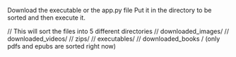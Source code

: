 Download the executable or the app.py file
Put it in the directory to be sorted and then execute it.

// This will sort the files into 5 different directories
// downloaded_images/
// downloaded_videos/
// zips/
// executables/
// downloaded_books / (only pdfs and epubs are sorted right now)